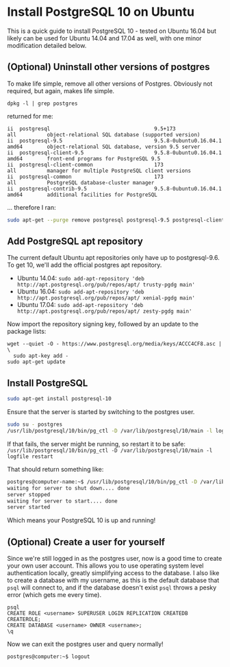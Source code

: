 # Install PostgreSQL 10 on Ubuntu

This is a quick guide to install PostgreSQL 10 - tested on Ubuntu 16.04 but likely can be used for Ubuntu 14.04 and 17.04 as well, with one minor modification detailed below.

## (Optional) Uninstall other versions of postgres

To make life simple, remove all other versions of Postgres. Obviously not required, but again, makes life simple.

```
dpkg -l | grep postgres
```

returned for me:

```
ii  postgresql                                  9.5+173                                                     all          object-relational SQL database (supported version)
ii  postgresql-9.5                              9.5.8-0ubuntu0.16.04.1                                      amd64        object-relational SQL database, version 9.5 server
ii  postgresql-client-9.5                       9.5.8-0ubuntu0.16.04.1                                      amd64        front-end programs for PostgreSQL 9.5
ii  postgresql-client-common                    173                                                         all          manager for multiple PostgreSQL client versions
ii  postgresql-common                           173                                                         all          PostgreSQL database-cluster manager
ii  postgresql-contrib-9.5                      9.5.8-0ubuntu0.16.04.1                                      amd64        additional facilities for PostgreSQL
```

... therefore I ran:

```sh
sudo apt-get --purge remove postgresql postgresql-9.5 postgresql-client-9.5 postgresql-client-common  postgresql-common postgresql-contrib-9.5
```


## Add PostgreSQL apt repository

The current default Ubuntu apt repositories only have up to postgresql-9.6. To get 10, we'll add the official postgres apt repository.

* Ubuntu 14.04: `sudo add-apt-repository 'deb http://apt.postgresql.org/pub/repos/apt/ trusty-pgdg main'`
* Ubuntu 16.04: `sudo add-apt-repository 'deb http://apt.postgresql.org/pub/repos/apt/ xenial-pgdg main'`
* Ubuntu 17.04: `sudo add-apt-repository 'deb http://apt.postgresql.org/pub/repos/apt/ zesty-pgdg main'`

Now import the repository signing key, followed by an update to the package lists:

```
wget --quiet -O - https://www.postgresql.org/media/keys/ACCC4CF8.asc | \
  sudo apt-key add -
sudo apt-get update
```

## Install PostgreSQL

```sh
sudo apt-get install postgresql-10
```

Ensure that the server is started by switching to the postgres user.

```sh
sudo su - postgres
/usr/lib/postgresql/10/bin/pg_ctl -D /var/lib/postgresql/10/main -l logfile start
```

If that fails, the server might be running, so restart it to be safe: `/usr/lib/postgresql/10/bin/pg_ctl -D /var/lib/postgresql/10/main -l logfile restart`

That should return something like:

```sh
postgres@computer-name:~$ /usr/lib/postgresql/10/bin/pg_ctl -D /var/lib/postgresql/10/main -l logfile restart
waiting for server to shut down.... done
server stopped
waiting for server to start.... done
server started
```

Which means your PostgreSQL 10 is up and running!

## (Optional) Create a user for yourself

Since we're still logged in as the postgres user, now is a good time to create your own user account.
This allows you to use operating system level authentication locally, greatly simplifying access to the database. I also like to create a database with my username, as this is the default database that `psql` will connect to, and if the database doesn't exist `psql` throws a pesky error (which gets me every time).

```
psql
CREATE ROLE <username> SUPERUSER LOGIN REPLICATION CREATEDB CREATEROLE;
CREATE DATABASE <username> OWNER <username>;
\q
```

Now we can exit the postgres user and query normally!

```sh
postgres@computer:~$ logout
```
